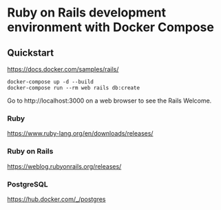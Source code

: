 # Ruby on Rails development environment with Docker Compose

## Quickstart

https://docs.docker.com/samples/rails/

```
docker-compose up -d --build
docker-compose run --rm web rails db:create
```

Go to http://localhost:3000 on a web browser to see the Rails Welcome.

### Ruby

https://www.ruby-lang.org/en/downloads/releases/

### Ruby on Rails

https://weblog.rubyonrails.org/releases/

### PostgreSQL

https://hub.docker.com/_/postgres
